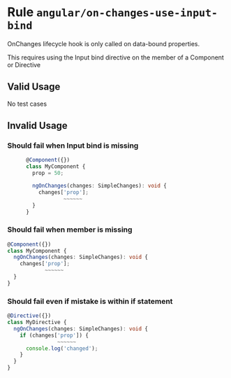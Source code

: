 # Rule `angular/on-changes-use-input-bind`

OnChanges lifecycle hook is only called on data-bound properties.

This requires using the Input bind directive on the member of a Component or Directive

## Valid Usage

No test cases

## Invalid Usage

### Should fail when Input bind is missing

```ts
      @Component({})
      class MyComponent {
        prop = 50;

        ngOnChanges(changes: SimpleChanges): void {
          changes['prop'];
                  ~~~~~~
        }
      }
```


### Should fail when member is missing

```ts
@Component({})
class MyComponent {
  ngOnChanges(changes: SimpleChanges): void {
    changes['prop'];
            ~~~~~~
  }
}
```


### Should fail even if mistake is within if statement

```ts
@Directive({})
class MyDirective {
  ngOnChanges(changes: SimpleChanges): void {
    if (changes['prop']) {
                ~~~~~~
      console.log('changed');
    }
  }
}
```


